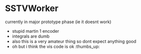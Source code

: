 # SSTVWorker
currently in major prototype phase (ie it doesnt work)
- stupid martin 1 encoder
- integrals are dumb
- also this is a very amateur thing so dont expect anything good
- oh but i think the vis code is ok :thumbs_up: